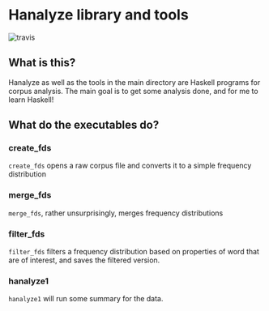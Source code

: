 Hanalyze library and tools
==========================

![travis](https://travis-ci.org/aquincum/hfinnish-corpus.svg)

## What is this?

Hanalyze as well as the tools in the main directory are Haskell programs for corpus analysis. The main goal is to get some analysis done, and for me to learn Haskell!

## What do the executables do?

### create_fds

`create_fds` opens a raw corpus file and converts it to a simple frequency distribution

### merge_fds

`merge_fds`, rather unsurprisingly, merges frequency distributions

### filter_fds

`filter_fds` filters a frequency distribution based on properties of word that are of interest, and saves the filtered version.

### hanalyze1

`hanalyze1` will run some summary for the data.